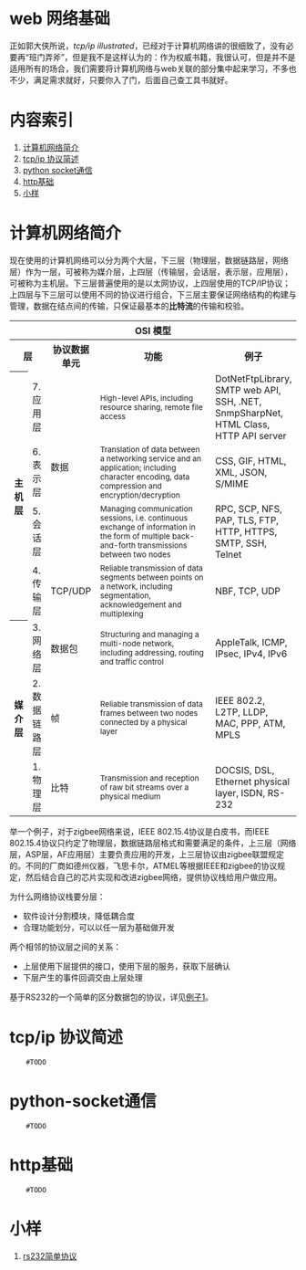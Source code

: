 # web 网络基础

正如郭大侠所说，*tcp/ip illustrated*，已经对于计算机网络讲的很细致了，没有必要再“班门弄斧”，但是我不是这样认为的：作为权威书籍，我很认可，但是并不是适用所有的场合，我们需要将计算机网络与web关联的部分集中起来学习，不多也不少，满足需求就好，只要你入了门，后面自己查工具书就好。

# 内容索引

1. [计算机网络简介](#计算机网络简介)
2. [tcp/ip 协议简述](#tcp/ip-协议简述)
3. [python socket通信](#python-socket通信)
4. [http基础](#http基础)
5. [小样](#小样)

# 计算机网络简介

现在使用的计算机网络可以分为两个大层，下三层（物理层，数据链路层，网络层）作为一层，可被称为媒介层，上四层（传输层，会话层，表示层，应用层），可被称为主机层。下三层普遍使用的是以太网协议，上四层使用的TCP/IP协议；上四层与下三层可以使用不同的协议进行组合，下三层主要保证网络结构的构建与管理，数据在结点间的传输，只保证最基本的**比特流**的传输和校验。

<table style="margin: 1em auto 1em auto;">

<tr>
<th colspan="5">OSI 模型</th>
</tr>

<tr>
<th colspan="2">层</th>
<th>协议数据单元</th>
<th style="width:30em;">功能</th>
<th>例子</th>
</tr>

<tr>
<th rowspan="4">主机层</th>
<td>7. 应用层</td>
<td  rowspan="3">数据</td>
<td><small>High-level APIs, including resource sharing, remote file access</small></td>
<td>DotNetFtpLibrary, SMTP web API, SSH, .NET, SnmpSharpNet, HTML Class, HTTP API server</td>
</tr>

<tr>
<td>6. 表示层</td>
<td><small>Translation of data between a networking service and an application; including character encoding, data compression and encryption/decryption</small></td>
<td>CSS, GIF, HTML, XML, JSON, S/MIME</td>
</tr>

<tr>
<td>5. 会话层</td>
<td><small>Managing communication sessions, i.e. continuous exchange of information in the form of multiple back-and-forth transmissions between two nodes</small></td>
<td>RPC, SCP, NFS, PAP, TLS, FTP, HTTP, HTTPS, SMTP, SSH, Telnet</td>
</tr>

<tr>
<td>4. 传输层</td>
<td>TCP/UDP</td>
<td><small>Reliable transmission of data segments between points on a network, including segmentation, acknowledgement and multiplexing</small></td>
<td>NBF, TCP, UDP</td>
</tr>

<tr>
<th rowspan="3">媒介层</th>
<td>3. 网络层</td>
<td>数据包</td>
<td><small>Structuring and managing a multi-node network, including addressing, routing and traffic control</small></td>
<td>AppleTalk, ICMP, IPsec, IPv4, IPv6</td>
</tr>

<tr>
<td>2. 数据链路层</td>
<td>帧</td>
<td><small>Reliable transmission of data frames between two nodes connected by a physical layer</small></td>
<td>IEEE 802.2, L2TP, LLDP, MAC, PPP, ATM, MPLS</td>
</tr>

<tr>
<td>1. 物理层</td>
<td>比特</td>
<td><small>Transmission and reception of raw bit streams over a physical medium</small></td>
<td>DOCSIS, DSL, Ethernet physical layer, ISDN, RS-232</td>
</tr>

</table>

举一个例子，对于zigbee网络来说，IEEE 802.15.4协议是白皮书，而IEEE 802.15.4协议只约定了物理层，数据链路层格式和需要满足的条件，上三层（网络层，ASP层，AF应用层）主要负责应用的开发，上三层协议由zigbee联盟规定的。不同的厂商如德州仪器，飞思卡尔，ATMEL等根据IEEE和zigbee的协议规定，然后结合自己的芯片实现和改进zigbee网络，提供协议栈给用户做应用。

为什么网络协议栈要分层：

+ 软件设计分割模块，降低耦合度
+ 合理功能划分，可以以任一层为基础做开发

两个相邻的协议层之间的关系：

+ 上层使用下层提供的接口，使用下层的服务，获取下层确认
+ 下层产生的事件回调交由上层处理

基于RS232的一个简单的区分数据包的协议，详见[例子1][1]。


# tcp/ip 协议简述

        #TODO

# python-socket通信

        #TODO

# http基础

        #TODO

# 小样

1. [rs232简单协议][1]

[1]: ./static/demo/rs232-protocol.md